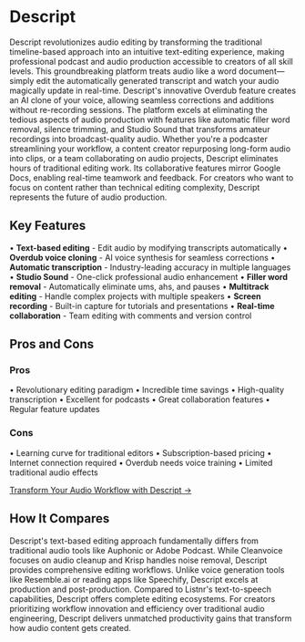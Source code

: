 # Descript

Descript revolutionizes audio editing by transforming the traditional timeline-based approach into an intuitive text-editing experience, making professional podcast and audio production accessible to creators of all skill levels. This groundbreaking platform treats audio like a word document—simply edit the automatically generated transcript and watch your audio magically update in real-time. Descript's innovative Overdub feature creates an AI clone of your voice, allowing seamless corrections and additions without re-recording sessions. The platform excels at eliminating the tedious aspects of audio production with features like automatic filler word removal, silence trimming, and Studio Sound that transforms amateur recordings into broadcast-quality audio. Whether you're a podcaster streamlining your workflow, a content creator repurposing long-form audio into clips, or a team collaborating on audio projects, Descript eliminates hours of traditional editing work. Its collaborative features mirror Google Docs, enabling real-time teamwork and feedback. For creators who want to focus on content rather than technical editing complexity, Descript represents the future of audio production.

## Key Features

• **Text-based editing** - Edit audio by modifying transcripts automatically
• **Overdub voice cloning** - AI voice synthesis for seamless corrections
• **Automatic transcription** - Industry-leading accuracy in multiple languages
• **Studio Sound** - One-click professional audio enhancement
• **Filler word removal** - Automatically eliminate ums, ahs, and pauses
• **Multitrack editing** - Handle complex projects with multiple speakers
• **Screen recording** - Built-in capture for tutorials and presentations
• **Real-time collaboration** - Team editing with comments and version control

## Pros and Cons

### Pros
• Revolutionary editing paradigm
• Incredible time savings
• High-quality transcription
• Excellent for podcasts
• Great collaboration features
• Regular feature updates

### Cons
• Learning curve for traditional editors
• Subscription-based pricing
• Internet connection required
• Overdub needs voice training
• Limited traditional audio effects

[Transform Your Audio Workflow with Descript →](https://www.descript.com)

## How It Compares

Descript's text-based editing approach fundamentally differs from traditional audio tools like Auphonic or Adobe Podcast. While Cleanvoice focuses on audio cleanup and Krisp handles noise removal, Descript provides comprehensive editing workflows. Unlike voice generation tools like Resemble.ai or reading apps like Speechify, Descript excels at production and post-production. Compared to Listnr's text-to-speech capabilities, Descript offers complete editing ecosystems. For creators prioritizing workflow innovation and efficiency over traditional audio engineering, Descript delivers unmatched productivity gains that transform how audio content gets created.